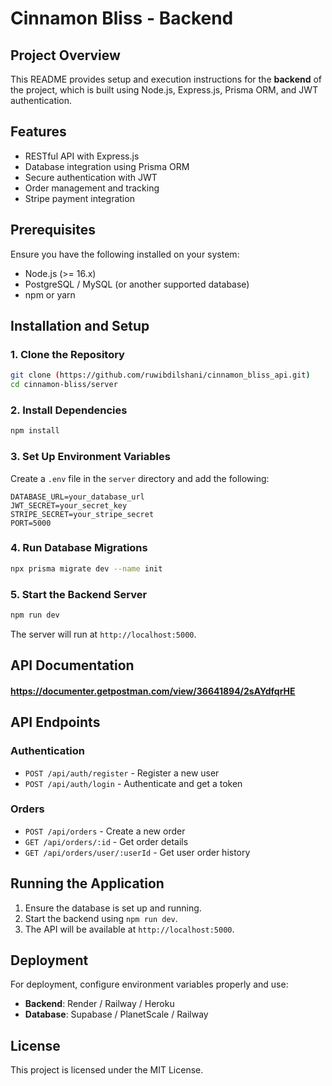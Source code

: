 # Cinnamon Bliss - Backend

## Project Overview
 This README provides setup and execution instructions for the **backend** of the project, which is built using Node.js, Express.js, Prisma ORM, and JWT authentication.

## Features
- RESTful API with Express.js
- Database integration using Prisma ORM
- Secure authentication with JWT
- Order management and tracking
- Stripe payment integration

## Prerequisites
Ensure you have the following installed on your system:
- Node.js (>= 16.x)
- PostgreSQL / MySQL (or another supported database)
- npm or yarn

## Installation and Setup

### 1. Clone the Repository
```sh
git clone (https://github.com/ruwibdilshani/cinnamon_bliss_api.git)
cd cinnamon-bliss/server
```

### 2. Install Dependencies
```sh
npm install
```

### 3. Set Up Environment Variables
Create a `.env` file in the `server` directory and add the following:
```
DATABASE_URL=your_database_url
JWT_SECRET=your_secret_key
STRIPE_SECRET=your_stripe_secret
PORT=5000
```

### 4. Run Database Migrations
```sh
npx prisma migrate dev --name init
```

### 5. Start the Backend Server
```sh
npm run dev
```
The server will run at `http://localhost:5000`.


## API Documentation

#### https://documenter.getpostman.com/view/36641894/2sAYdfqrHE

## API Endpoints
### Authentication
- `POST /api/auth/register` - Register a new user
- `POST /api/auth/login` - Authenticate and get a token

### Orders
- `POST /api/orders` - Create a new order
- `GET /api/orders/:id` - Get order details
- `GET /api/orders/user/:userId` - Get user order history

## Running the Application
1. Ensure the database is set up and running.
2. Start the backend using `npm run dev`.
3. The API will be available at `http://localhost:5000`.

## Deployment
For deployment, configure environment variables properly and use:
- **Backend**: Render / Railway / Heroku
- **Database**: Supabase / PlanetScale / Railway

## License
This project is licensed under the MIT License.


